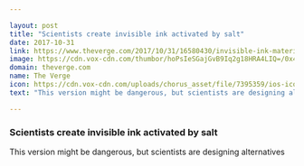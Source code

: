 ```yaml
---

layout: post
title: "Scientists create invisible ink activated by salt"
date: 2017-10-31
link: https://www.theverge.com/2017/10/31/16580430/invisible-ink-materials-nanocrystals-metal-organic-framework
image: https://cdn.vox-cdn.com/thumbor/hoPsIeSGajGvB9Iq2g18HRA4LIQ=/0x49:720x426/fit-in/1200x630/cdn.vox-cdn.com/uploads/chorus_asset/file/9575723/large_720.jpg
domain: theverge.com
name: The Verge
icon: https://cdn.vox-cdn.com/uploads/chorus_asset/file/7395359/ios-icon.0.png
text: "This version might be dangerous, but scientists are designing alternatives"

---
```


### Scientists create invisible ink activated by salt

This version might be dangerous, but scientists are designing alternatives
